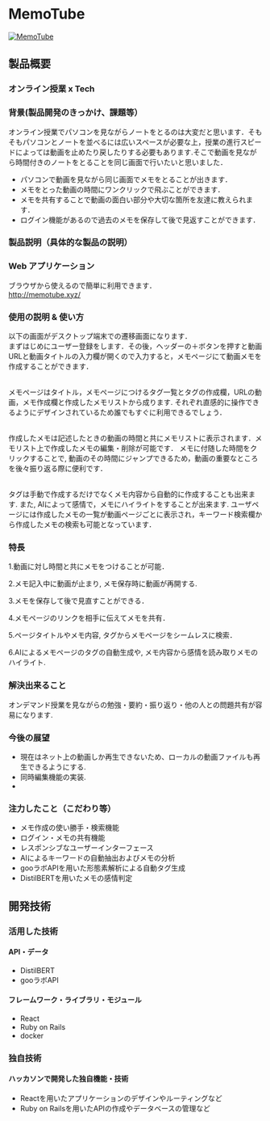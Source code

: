 # MemoTube

[![MemoTube](https://user-images.githubusercontent.com/28818747/98420702-13594700-20cb-11eb-9268-8c304fdb7cb2.png)](http://memotube.xyz/)

## 製品概要
### オンライン授業 x Tech
### 背景(製品開発のきっかけ、課題等）
オンライン授業でパソコンを見ながらノートをとるのは大変だと思います．そもそもパソコンとノートを並べるには広いスペースが必要な上，授業の進行スピードによっては動画を止めたり戻したりする必要もあります.そこで動画を見ながら時間付きのノートをとることを同じ画面で行いたいと思いました．
* パソコンで動画を見ながら同じ画面でメモをとることが出きます．
* メモをとった動画の時間にワンクリックで飛ぶことができます．
* メモを共有することで動画の面白い部分や大切な箇所を友達に教えられます．
* ログイン機能があるので過去のメモを保存して後で見返すことができます．

### 製品説明（具体的な製品の説明）
### Web アプリケーション

ブラウザから使えるので簡単に利用できます．<br/>
http://memotube.xyz/

### 使用の説明 & 使い方
以下の画面がデスクトップ端末での遷移画面になります．<br/>
まずはじめにユーザー登録をします．その後，ヘッダーの＋ボタンを押すと動画URLと動画タイトルの入力欄が開くので入力すると，メモページにて動画メモを作成することができます．<br/><br/>

メモページはタイトル，メモページにつけるタグ一覧とタグの作成欄，URLの動画，メモ作成欄と作成したメモリストから成ります.
それぞれ直感的に操作できるようにデザインされているため誰でもすぐに利用できるでしょう．<br/><br/>

作成したメモは記述したときの動画の時間と共にメモリストに表示されます．メモリスト上で作成したメモの編集・削除が可能です．
メモに付随した時間をクリックすることで, 動画のその時間にジャンプできるため，動画の重要なところを後々振り返る際に便利です．<br/><br/>

タグは手動で作成するだけでなくメモ内容から自動的に作成することも出来ます. また, AIによって感情で，メモにハイライトをすることが出来ます.
ユーザページには作成したメモの一覧が動画ページごとに表示され，キーワード検索欄から作成したメモの検索も可能となっています． 

### 特長
 1.動画に対し時間と共にメモをつけることが可能．
 
 2.メモ記入中に動画が止まり, メモ保存時に動画が再開する.

 3.メモを保存して後で見直すことができる．

 4.メモページのリンクを相手に伝えてメモを共有．

 5.ページタイトルやメモ内容, タグからメモページをシームレスに検索．
 
 6.AIによるメモページのタグの自動生成や, メモ内容から感情を読み取りメモのハイライト.

### 解決出来ること
オンデマンド授業を見ながらの勉強・要約・振り返り・他の人との問題共有が容易になります.


### 今後の展望
* 現在はネット上の動画しか再生できないため、ローカルの動画ファイルも再生できるようにする.
* 同時編集機能の実装.
* 

### 注力したこと（こだわり等）
* メモ作成の使い勝手・検索機能
* ログイン・メモの共有機能
* レスポンシブなユーザーインターフェース
* AIによるキーワードの自動抽出およびメモの分析
* gooラボAPIを用いた形態素解析による自動タグ生成
* DistilBERTを用いたメモの感情判定


## 開発技術
### 活用した技術
#### API・データ

* DistilBERT
* gooラボAPI

#### フレームワーク・ライブラリ・モジュール

* React
* Ruby on Rails
* docker
<!--
#### デバイス
* Web
*
-->
### 独自技術
#### ハッカソンで開発した独自機能・技術

* Reactを用いたアプリケーションのデザインやルーティングなど
* Ruby on Railsを用いたAPIの作成やデータベースの管理など

<!--
#### 製品に取り入れた研究内容（データ・ソフトウェアなど）（※アカデミック部門の場合のみ提出必須）
* 
* 
-->
